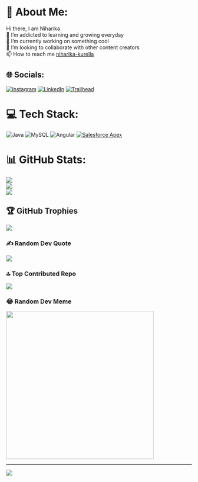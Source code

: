 # 💫 About Me:
Hi there, I am Niharika<br>👀 I’m addicted to learning and growing everyday<br>🌱 I’m currently working on something cool<br>💞️ I’m looking to collaborate with other content creators<br>📫 How to reach me [niharika-kurella](https://www.linkedin.com/in/niharika-kurella/)<br>


## 🌐 Socials:
[![Instagram](https://img.shields.io/badge/Instagram-%23E4405F.svg?logo=Instagram&logoColor=white)](https://instagram.com/criss.crossed.towns) [![LinkedIn](https://img.shields.io/badge/LinkedIn-%230077B5.svg?logo=linkedin&logoColor=white)](https://linkedin.com/in/niharika-kurella) 
[![Trailhead](https://img.shields.io/badge/Salesforce-%230A60A6.svg?logo=salesforce&logoColor=white)](https://www.salesforce.com/trailblazer/niharikakurella)

# 💻 Tech Stack:
![Java](https://img.shields.io/badge/java-%23ED8B00.svg?style=for-the-badge&logo=openjdk&logoColor=white) ![MySQL](https://img.shields.io/badge/mysql-%2300000f.svg?style=for-the-badge&logo=mysql&logoColor=white) ![Angular](https://img.shields.io/badge/angular-%23DD0031.svg?style=for-the-badge&logo=angular&logoColor=white)
[![Salesforce Apex](https://img.shields.io/badge/Salesforce_Apex-%230A60A6.svg?style=for-the-badge&logo=salesforce&logoColor=white)](https://developer.salesforce.com/docs/apex/)

# 📊 GitHub Stats:
![](https://github-readme-stats.vercel.app/api?username=niharikakurella&theme=dark&hide_border=false&include_all_commits=false&count_private=false)<br/>
![](https://github-readme-streak-stats.herokuapp.com/?user=niharikakurella&theme=dark&hide_border=false)<br/>
![](https://github-readme-stats.vercel.app/api/top-langs/?username=niharikakurella&theme=dark&hide_border=false&include_all_commits=false&count_private=false&layout=compact)

## 🏆 GitHub Trophies
![](https://github-profile-trophy.vercel.app/?username=niharikakurella&theme=onedark&no-frame=false&no-bg=true&margin-w=4)

### ✍️ Random Dev Quote
![](https://quotes-github-readme.vercel.app/api?type=horizontal&theme=radical)

### 🔝 Top Contributed Repo
![](https://github-contributor-stats.vercel.app/api?username=niharikakurella&limit=5&theme=dark&combine_all_yearly_contributions=true)

### 😂 Random Dev Meme
<img src='https://randommeme-five.vercel.app/' style="height: 400px;"/>



---
[![](https://visitcount.itsvg.in/api?id=niharikakurella&icon=0&color=0)](https://visitcount.itsvg.in)


